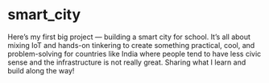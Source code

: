 # smart_city
Here’s my first big project — building a smart city for school. It’s all about mixing IoT and hands-on tinkering to create something practical, cool, and problem-solving for countries like India where people tend to have less civic sense and the infrastructure is not really great. Sharing what I learn and build along the way!
